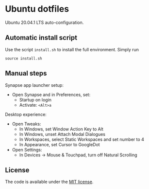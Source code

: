 # Ubuntu dotfiles

Ubuntu 20.04.1 LTS auto-configuration.

## Automatic install script

Use the script `install.sh` to install the full environment. Simply run
```
source install.sh
```

## Manual steps

Synapse app launcher setup:

* Open Synapse and in Preferences, set:
  - Startup on login
  - Activate: `<Alt>a`

Desktop experience:

* Open Tweaks:
  - In Windows, set Window Action Key to Alt
  - In Windows, unset Attach Modal Dialogues
  - In Workspaces, select Static Workspaces and set number to 4
  - In Appearance, set Cursor to GoogleDot
* Open Settings:
  - In Devices -> Mouse & Touchpad, turn off Natural Scrolling

## License

The code is available under the [MIT license](
https://github.com/dmalyuta/dotfiles/blob/master/LICENSE).
